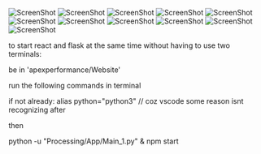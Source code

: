 
![ScreenShot](https://raw.github.com/nikunjparasar/APEX-Performance/main/screenshots/img1.png)
![ScreenShot](https://raw.github.com/nikunjparasar/APEX-Performance/main/screenshots/img2.png)
![ScreenShot](https://raw.github.com/nikunjparasar/APEX-Performance/main/screenshots/img3.png)
![ScreenShot](https://raw.github.com/nikunjparasar/APEX-Performance/main/screenshots/img4.png)
![ScreenShot](https://raw.github.com/nikunjparasar/APEX-Performance/main/screenshots/img5.png)
![ScreenShot](https://raw.github.com/nikunjparasar/APEX-Performance/main/screenshots/img6.png)
![ScreenShot](https://raw.github.com/nikunjparasar/APEX-Performance/main/screenshots/img7.png)
![ScreenShot](https://raw.github.com/nikunjparasar/APEX-Performance/main/screenshots/img8.png)
![ScreenShot](https://raw.github.com/nikunjparasar/APEX-Performance/main/screenshots/img9.png)
![ScreenShot](https://raw.github.com/nikunjparasar/APEX-Performance/main/screenshots/img10.png)
![ScreenShot](https://raw.github.com/nikunjparasar/APEX-Performance/main/screenshots/img11.png)


to start react and flask at the same time without having to use two terminals:

be in 'apexperformance/Website'

run the following commands in terminal

if not already: alias python="python3" // coz vscode some reason isnt recognizing after 

then

python -u "Processing/App/Main_1.py" & npm start
